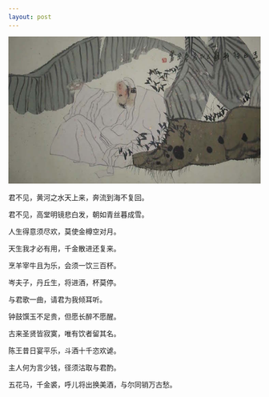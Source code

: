 ```yaml
---
layout: post
---
```

<img src="/images/fulls/01.jpg" class="fit image">


君不见，黄河之水天上来，奔流到海不复回。

君不见，高堂明镜悲白发，朝如青丝暮成雪。

人生得意须尽欢，莫使金樽空对月。

天生我才必有用，千金散进还复来。

烹羊宰牛且为乐，会须一饮三百杯。

岑夫子，丹丘生，将进酒，杯莫停。

与君歌一曲，请君为我倾耳听。

钟鼓馔玉不足贵，但愿长醉不愿醒。

古来圣贤皆寂寞，唯有饮者留其名。

陈王昔日宴平乐，斗酒十千恣欢谑。

主人何为言少钱，径须沽取与君酌。

五花马，千金裘，呼儿将出换美酒，与尔同销万古愁。
